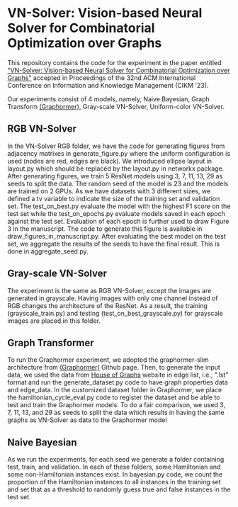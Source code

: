 # VN-Solver: Vision-based Neural Solver for Combinatorial Optimization over Graphs
This repository contains the code for the experiment in the paper entitled ["VN-Solver: Vision-based Neural Solver for Combinatorial Optimization over Graphs"](https://arxiv.org/abs/2308.03185)  accepted in Proceedings of the 32nd ACM International Conference on Information and Knowledge Management (CIKM '23).

Our experiments consist of 4 models, namely, Naive Bayesian, Graph Transform [(Graphormer)](https://github.com/Microsoft/Graphormer), Gray-scale VN-Solver, Uniform-color VN-Solver.


## RGB VN-Solver
In the VN-Solver RGB folder, we have the code for generating figures from adjacency matrixes in generate_figure.py where the uniform configuration is used (nodes are red, edges are black). We introduced ellipse layout in layout.py which should be replaced by the layout.py in networkx package. After generating figures, we train 5 ResNet models using 3, 7, 11, 13, 29 as seeds to split the data. The random seed of the model is 23 and the models are trained on 2 GPUs. As we have datasets with 3 different sizes, we defined a tv variable to indicate the size of the training set and validation set. The test_on_best.py evaluate the model with the highest F1 score on the test set while the test_on_epochs.py evaluate models saved in each epoch against the test set. Evaluation of each epoch is further used to draw Figure 3 in the manuscript. The code to generate this figure is available in draw_figures_in_manuscript.py. After evaluating the best model on the test set, we aggregate the results of the seeds to have the final result. This is done in aggregate_seed.py. 


## Gray-scale VN-Solver
The experiment is the same as RGB VN-Solver, except the images are generated in grayscale. Having images with only one channel instead of RGB changes the architecture of the ResNet. As a result, the training (grayscale_train.py) and testing (test_on_best_grayscale.py) for grayscale images are placed in this folder. 


## Graph Transformer
To run the Graphormer experiment, we adopted the graphormer-slim architecture from [(Graphormer)](https://github.com/Microsoft/Graphormer) Github page. Then, to generate the input data, we used the data from [House of Graphs](https://houseofgraphs.org/) website in edge list, i.e., ".lst" format and run the generate_dataset.py code to have graph properties data and edge_data. In the customized dataset folder in Graphormer, we place the hamiltonian_cycle_eval.py code to register the dataset and be able to test and train the Graphormer models. To do a fair comparison, we used 3, 7, 11, 13, and 29 as seeds to split the data which results in having the same graphs as VN-Solver as data to the Graphormer model

## Naive Bayesian
As we run the experiments, for each seed we generate a folder containing test, train, and validation. In each of these folders, some Hamiltonian and some non-Hamiltonian instances exist. In bayesian.py code, we count the proportion of the Hamiltonian instances to all instances in the training set and set that as a threshold to randomly guess true and false instances in the test set.
